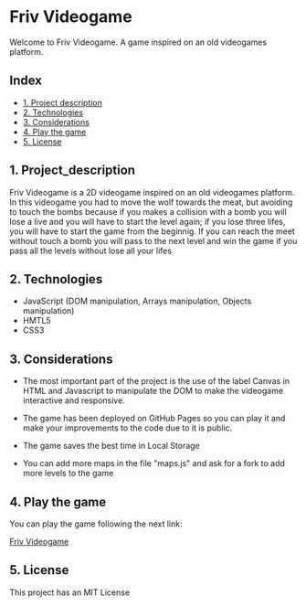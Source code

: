 # Friv Videogame

Welcome to Friv Videogame. A game inspired on an old videogames platform.


## Index

* [1. Project description](#1-Project-description)
* [2. Technologies](#2-Technologies)
* [3. Considerations](#3-Considerations)
* [4. Play the game](#4-Play-the-game)
* [5. License](#5-license)


## 1. Project_description

Friv Videogame is a 2D videogame inspired on an old videogames platform. In this videogame you had to move the wolf towards the meat, but avoiding to touch the bombs because if you makes a collision with a bomb you will lose a live and you will have to start the level again; if you lose three lifes, you will have to start the game from the beginnig. If you can reach the meet without touch a bomb you will pass to the next level and win the game if you pass all the levels without lose all your lifes

## 2. Technologies

- JavaScript (DOM manipulation, Arrays manipulation, Objects manipulation)
- HMTL5
- CSS3

## 3. Considerations

- The most important part of the project is the use of the label Canvas in HTML and Javascript to manipulate the DOM to make the videogame interactive and responsive.

- The game has been deployed on GitHub Pages so you can play it and make your improvements to the code due to it is public.

- The game saves the best time in Local Storage

- You can add more maps in the file "maps.js" and ask for a fork to add more levels to the game

## 4. Play the game

You can play the game following the next link:

[Friv Videogame](https://efra117.github.io/Friv-videogame/ "Friv Videogame")

## 5. License

This project has an MIT License